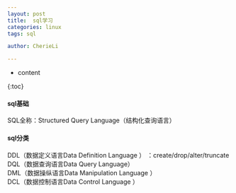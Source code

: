 ```yaml
---
layout: post  
title:  sql学习  
categories: linux  
tags: sql

author: CherieLi

---
```


* content  

{:toc}  

#### sql基础
SQL全称：Structured Query Language（结构化查询语言）  

#### sql分类
DDL（数据定义语言Data Definition Language ）  ：create/drop/alter/truncate
DQL（数据查询语言Data Query Language）  
DML（数据操纵语言Data Manipulation Language ）  
DCL（数据控制语言Data Control Language ）  

